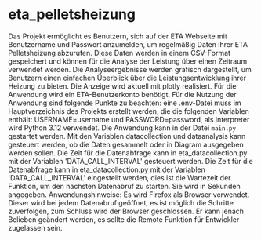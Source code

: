 # eta_pelletsheizung
 Das Projekt ermöglicht es Benutzern, sich auf der ETA Webseite mit Benutzername und Passwort anzumelden, um regelmäßig Daten ihrer ETA Pelletsheizung abzurufen. Diese Daten werden in einem CSV-Format gespeichert und können für die Analyse der Leistung über einen Zeitraum verwendet werden. Die Analyseergebnisse werden grafisch dargestellt, um Benutzern einen einfachen Überblick über die Leistungsentwicklung ihrer Heizung zu bieten. Die Anzeige wird aktuell mit plotly realisiert.
Für die Anwendung wird ein ETA-Benutzerkonto benötigt. Für die Nutzung der Anwendung sind folgende Punkte zu beachten: eine .env-Datei muss im Hauptverzeichnis des Projekts erstellt werden, die die folgenden Variablen enthält: USERNAME=username und PASSWORD=password, als interpreter wird Python 3.12 verwendet. Die Anwendung kann in der Datei `main.py` gestartet werden. Mit den Variablen datacollection und dataanalysis kann gesteuert werden, ob die Daten gesammelt oder in Diagram ausgegeben werden sollen. 
 Die Zeit für die Datenabfrage kann in eta_datacollection.py mit der Variablen 'DATA_CALL_INTERVAL' gesteuert werden. Die Zeit für die Datenabfrage kann in eta_datacollection.py mit der Variablen 'DATA_CALL_INTERVAL' eingestellt werden, dies ist die Wartezeit der Funktion, um den nächsten Datenabruf zu starten. Sie wird in Sekunden angegeben. 
 Anwendungshinweise: Es wird Firefox als Browser verwendet. Dieser wird bei jedem Datenabruf geöffnet, es ist möglich die Schritte zuverfolgen, zum Schluss wird der Browser geschlossen. Er kann jenach Belieben geändert werden, es sollte die Remote Funktion für Entwickler zugelassen sein.  